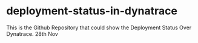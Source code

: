 # deployment-status-in-dynatrace
This is the Github Repository that could show the Deployment Status Over Dynatrace.
28th Nov
